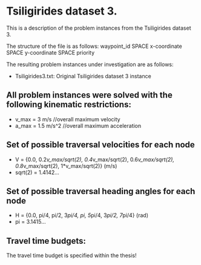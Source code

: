 # Tsiligirides dataset 3.
This is a description of the problem instances from the Tsiligirides dataset 3.

The structure of the file is as follows: 
waypoint_id SPACE x-coordinate SPACE y-coordinate SPACE priority

The resulting problem instances under investigation are as follows:
- Tsiligirides3.txt: Original Tsiligirides dataset 3 instance

## All problem instances were solved with the following kinematic restrictions:
- v_max = 3 m/s //overall maximum velocity
- a_max = 1.5 m/s^2 //overall maximum acceleration

## Set of possible traversal velocities for each node
- V = {0.0, 0.2*v_max/sqrt(2), 0.4*v_max/sqrt(2), 0.6*v_max/sqrt(2), 0.8*v_max/sqrt(2), 1*v_max/sqrt(2)}  (m/s)
- sqrt(2) = 1.4142...

## Set of possible traversal heading angles for each node
- H = {0.0, pi/4, pi/2, 3*pi/4, pi, 5*pi/4, 3*pi/2, 7*pi/4}  (rad)
- pi = 3.1415...

## Travel time budgets:
The travel time budget is specified within the thesis!